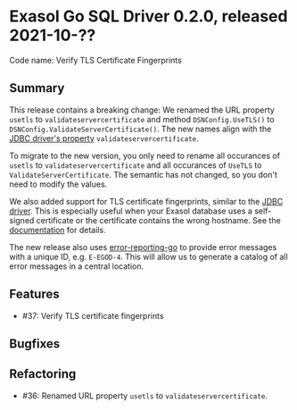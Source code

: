 # Exasol Go SQL Driver 0.2.0, released 2021-10-??

Code name: Verify TLS Certificate Fingerprints

## Summary

This release contains a breaking change: We renamed the URL property `usetls` to `validateservercertificate` and method `DSNConfig.UseTLS()` to `DSNConfig.ValidateServerCertificate()`. The new names align with the [JDBC driver's property](https://docs.exasol.com/connect_exasol/drivers/jdbc.htm) `validateservercertificate`.

To migrate to the new version, you only need to rename all occurances of `usetls` to `validateservercertificate` and all occurances of `UseTLS` to `ValidateServerCertificate`. The semantic has not changed, so you don't need to modify the values.

We also added support for TLS certificate fingerprints, similar to the [JDBC driver](https://docs.exasol.com/connect_exasol/drivers/jdbc.htm). This is especially useful when your Exasol database uses a self-signed certificate or the certificate contains the wrong hostname. See the [documentation](../../README.md) for details.

The new release also uses [error-reporting-go](https://github.com/exasol/error-reporting-go/) to provide error messages with a unique ID, e.g. `E-EGOD-4`. This will allow us to generate a catalog of all error messages in a central location.

## Features

* #37: Verify TLS certificate fingerprints

## Bugfixes

## Refactoring

* #36: Renamed URL property `usetls` to `validateservercertificate`.
